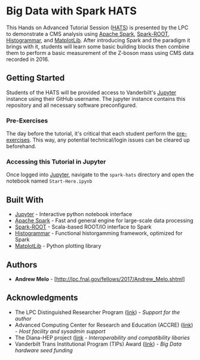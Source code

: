 # Big Data with Spark HATS

This Hands on Advanced Tutorial Session 
([HATS](http://lpc.fnal.gov/programs/schools-workshops/hats.shtml)) is
presented by the LPC to demonstrate a CMS analysis using
[Apache Spark](http://spark.apache.org/),
[Spark-ROOT](https://github.com/diana-hep/spark-root),
[Histogrammar](http://histogrammar.org/), and
[MatplotLib](https://matplotlib.org/). After introducing Spark and
the paradigm it brings with it, students will learn some
basic building blocks then combine them to perform a basic measurement
of the Z-boson mass using CMS data recorded in 2016.

## Getting Started

Students of the HATS will be provided access to Vanderbilt's
[Jupyter](https://jupyter.accre.vanderbilt.edu) instance using their
GitHub username. The jupyter instance contains this repository and
all necessary software preconfigured.

### Pre-Exercises

The day before the tutorial, it's critical that each student perform the
[pre-exercises](https://github.com/FNALLPC/spark-hats/blob/master/notebooks/00-preexercise.ipynb).
This way, any potential technical/login issues can be cleared up beforehand. 

### Accessing this Tutorial in Jupyter

Once logged into [Jupyter](https://jupyter.accre.vanderbilt.edu), navigate to the `spark-hats`
directory and open the notebook named `Start-Here.ipynb`

## Built With

* [Jupyter](http://jupyter.org/) - Interactive python notebook interface
* [Apache Spark](http://spark.apache.org/) - Fast and general engine for large-scale data processing
* [Spark-ROOT](https://github.com/diana-hep/spark-root) - Scala-based ROOT/IO interface to Spark
* [Histogrammar](http://histogrammar.org/) - Functional historgamming framework, optimized for Spark
* [MatplotLib](https://matplotlib.org/) - Python plotting library

## Authors

* **Andrew Melo** - [http://lpc.fnal.gov/fellows/2017/Andrew_Melo.shtml]

## Acknowledgments

* The LPC Distinguished Researcher Program ([link](http://lpc.fnal.gov/fellows/2017.shtml)) - *Support for the author*
* Advanced Computing Center for Research and Education (ACCRE) ([link](http://www.accre.vanderbilt.edu/)) - *Host facility and sysadmin support*
* The Diana-HEP project ([link](http://diana-hep.org/) - *Interoperability and compatibility libaries*
* Vanderbilt Trans Institutional Program (TIPs) Award ([link](https://vanderbilt.edu/provost/occi/tips.php)) - *Big Data hardware seed funding*
